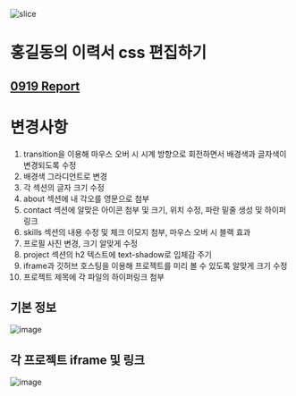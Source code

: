 ![slice](https://capsule-render.vercel.app/api?type=slice&color=auto&height=200&text=css%20Portfolio&fontAlign=70&rotate=13&fontAlignY=25&desc=20230919&descAlignY=44)

# 홍길동의 이력서 css 편집하기
## <a href="0919/sourcecode/index.html"> 0919 Report </a> <br>

# 변경사항
1. transition을 이용해 마우스 오버 시 시계 방향으로 회전하면서 배경색과 글자색이 변경되도록 수정
2. 배경색 그라디언트로 변경
3. 각 섹션의 글자 크기 수정
4. about 섹션에 내 각오를 영문으로 첨부
5. contact 섹션에 알맞은 아이콘 첨부 및 크기, 위치 수정, 파란 밑줄 생성 및 하이퍼링크
6. skills 섹션의 내용 수정 및 체크 이모지 첨부, 마우스 오버 시 블랙 효과
7. 프로필 사진 변경, 크기 알맞게 수정
8. project 섹션의 h2 텍스트에 text-shadow로 입체감 주기
9. iframe과 깃허브 호스팅을 이용해 프로젝트를 미리 볼 수 있도록 알맞게 크기 수정
10. 프로젝트 제목에 각 파일의 하이퍼링크 첨부




## 기본 정보
![image](https://github.com/baesub/Tue_Report/assets/113866062/68f0b619-5c78-43ed-9561-c8d9d7047e2f)

## 각 프로젝트 iframe 및 링크
![image](https://github.com/baesub/Tue_Report/assets/113866062/aeaf261d-f535-4023-aeca-fbbe3d0a369c)




